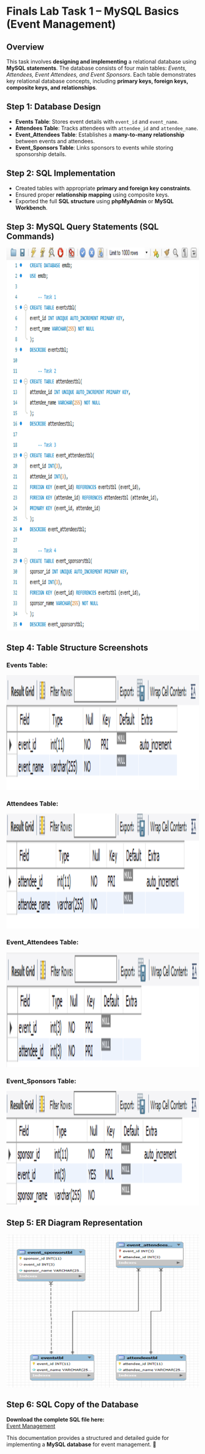 # Finals Lab Task 1 – MySQL Basics (Event Management)

## Overview
This task involves **designing and implementing** a relational database using **MySQL statements**. The database consists of four main tables: *Events, Attendees, Event Attendees, and Event Sponsors*. Each table demonstrates key relational database concepts, including **primary keys, foreign keys, composite keys, and relationships**.

## Step 1: Database Design
- **Events Table**: Stores event details with `event_id` and `event_name`.
- **Attendees Table**: Tracks attendees with `attendee_id` and `attendee_name`.
- **Event_Attendees Table**: Establishes a **many-to-many relationship** between events and attendees.
- **Event_Sponsors Table**: Links sponsors to events while storing sponsorship details.

## Step 2: SQL Implementation
- Created tables with appropriate **primary and foreign key constraints**.
- Ensured proper **relationship mapping** using composite keys.
- Exported the full **SQL structure** using **phpMyAdmin** or **MySQL Workbench**.

## Step 3: MySQL Query Statements (SQL Commands)
<img src="images/query%20statements.PNG" alt="SQL Query Output" width="1000" height="1000">

## Step 4: Table Structure Screenshots
### Events Table:
<img src="images/desceventstbl.PNG" alt="Events Table Preview" width="900" height="300">

### Attendees Table:
<img src="images/descattendeestbl.PNG" alt="Attendees Table Preview" width="900" height="300">

### Event_Attendees Table:
<img src="images/desceventattendeestbl.PNG" alt="Event Attendees Table Preview" width="900" height="300">

### Event_Sponsors Table:
<img src="images/desceventssponsorstbl.PNG" alt="Event Sponsors Table Preview" width="900" height="300">

## Step 5: ER Diagram Representation
<img src="images/erdft1.png" alt="Entity Relationship Diagram" width="800" height="400">

## Step 6: SQL Copy of the Database
**Download the complete SQL file here:**  
[Event Management](https://github.com/angelie2/EDM-Projects-Fajarito/blob/main/rawfile/FInal%20Task%201%20Event%20Management.sql)

This documentation provides a structured and detailed guide for implementing a **MySQL database** for event management. 🚀
